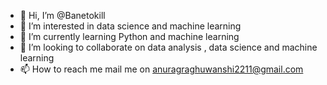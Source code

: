 - 👋 Hi, I’m @Banetokill
- 👀 I’m interested in data science and machine learning
- 🌱 I’m currently learning Python and machine learning
- 💞️ I’m looking to collaborate on data analysis , data science and machine learning
- 📫 How to reach me mail me on anuragraghuwanshi2211@gmail.com

<!---
Banetokill/Banetokill is a ✨ special ✨ repository because its `README.md` (this file) appears on your GitHub profile.
You can click the Preview link to take a look at your changes.
--->
